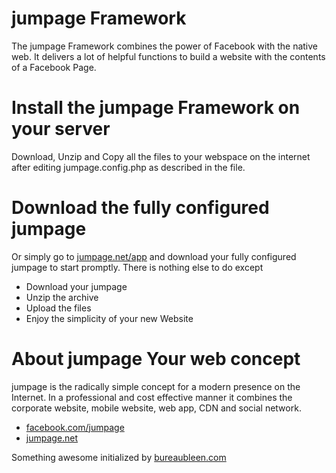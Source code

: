 jumpage Framework
=================

The jumpage Framework combines the power of Facebook with the native web. It delivers a lot of helpful functions to build a website with the contents of a Facebook Page.

Install the jumpage Framework on your server
============================================

Download, Unzip and Copy all the files to your webspace on the internet after editing jumpage.config.php as described in the file.

Download the fully configured jumpage
=====================================

Or simply go to [jumpage.net/app](http://jumpage.net/app) and download your fully configured jumpage to start promptly. There is nothing else to do except

- Download your jumpage
- Unzip the archive
- Upload the files
- Enjoy the simplicity of your new Website

About jumpage Your web concept
==============================

jumpage is the radically simple concept for a modern presence on the Internet. In a professional and cost effective manner it combines the corporate website, mobile website, web app, CDN and social network.

- [facebook.com/jumpage](http://www.facebook.com/jumpage)
- [jumpage.net](http://jumpage.net)

Something awesome initialized by
[bureaubleen.com](http://bureaubleen.com)

